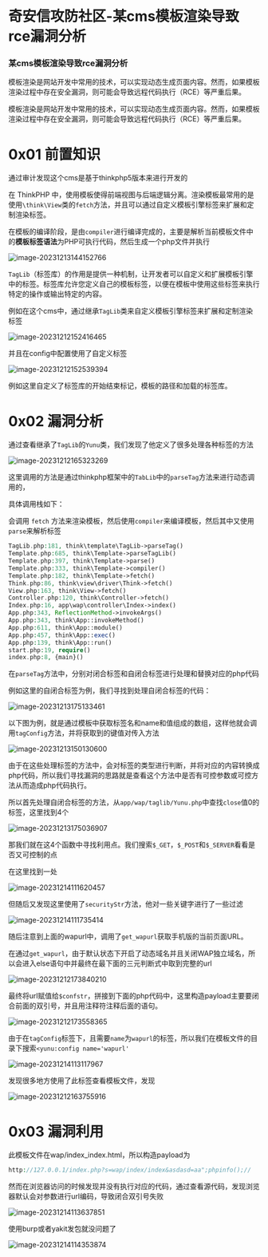 

# 奇安信攻防社区-某cms模板渲染导致rce漏洞分析

### 某cms模板渲染导致rce漏洞分析

模板渲染是网站开发中常用的技术，可以实现动态生成页面内容。然而，如果模板渲染过程中存在安全漏洞，则可能会导致远程代码执行（RCE）等严重后果。

模板渲染是网站开发中常用的技术，可以实现动态生成页面内容。然而，如果模板渲染过程中存在安全漏洞，则可能会导致远程代码执行（RCE）等严重后果。

# 0x01 前置知识

通过审计发现这个cms是基于thinkphp5版本来进行开发的

在 ThinkPHP 中，使用模板使得前端视图与后端逻辑分离。渲染模板最常用的是使用`\think\View`类的`fetch`方法，并且可以通过自定义模板引擎标签来扩展和定制渲染标签。

在模板的编译阶段，是由`compiler`进行编译完成的，主要是解析当前模板文件中的**模板标签语法**为PHP可执行代码，然后生成一个php文件并执行

![image-20231213144152766](assets/1704859803-7ac8afc3861c0720fc19aa787dd7c906.jpg)

`TagLib`（标签库）的作用是提供一种机制，让开发者可以自定义和扩展模板引擎中的标签。标签库允许您定义自己的模板标签，以便在模板中使用这些标签来执行特定的操作或输出特定的内容。

例如在这个cms中，通过继承`TagLib`类来自定义模板引擎标签来扩展和定制渲染标签

![image-20231212152416465](assets/1704859803-de1a4c1e7a40c64adea122ce7d73daa0.jpg)

并且在config中配置使用了自定义标签

![image-20231212152539394](assets/1704859803-245ba43555e7053331bd8ed7d1ead2a1.jpg)

例如这里自定义了标签库的开始结束标记，模板的路径和加载的标签库。

# 0x02 漏洞分析

通过查看继承了`TagLib`的`Yunu`类，我们发现了他定义了很多处理各种标签的方法

![image-20231212165323269](assets/1704859803-a4e7a5da3417bb436047c1e8b0432d75.jpg)

这里调用的方法是通过thinkphp框架中的`TabLib`中的`parseTag`方法来进行动态调用的，

具体调用栈如下：

会调用 `fetch` 方法来渲染模板，然后使用`compiler`来编译模板，然后其中又使用`parse`来解析标签

```php
TagLib.php:181, think\template\TagLib->parseTag()
Template.php:685, think\Template->parseTagLib()
Template.php:397, think\Template->parse()
Template.php:333, think\Template->compiler()
Template.php:182, think\Template->fetch()
Think.php:86, think\view\driver\Think->fetch()
View.php:163, think\View->fetch()
Controller.php:120, think\Controller->fetch()
Index.php:16, app\wap\controller\Index->index()
App.php:343, ReflectionMethod->invokeArgs()
App.php:343, think\App::invokeMethod()
App.php:611, think\App::module()
App.php:457, think\App::exec()
App.php:139, think\App::run()
start.php:19, require()
index.php:8, {main}()
```

在`parseTag`方法中，分别对闭合标签和自闭合标签进行处理和替换对应的php代码

例如这里的自闭合标签为例，我们寻找到处理自闭合标签的代码：

![image-20231213175133461](assets/1704859803-e8209743f9ca63b9f5e60e630f5aaaeb.jpg)

以下图为例，就是通过模板中获取标签名和name和值组成的数组，这样他就会调用`tagConfig`方法，并将获取到的键值对传入方法

![image-20231213150130600](assets/1704859803-af7832a3ded39f833f3e65e35319b246.jpg)

由于在这些处理标签的方法中，会对标签的类型进行判断，并将对应的内容转换成php代码，所以我们寻找漏洞的思路就是查看这个方法中是否有可控参数或可控方法从而造成php代码执行。

所以首先处理自闭合标签的方法，从`app/wap/taglib/Yunu.php`中查找`close`值0的标签，这里找到4个

![image-20231213175036907](assets/1704859803-b72de3aa45d1f0798abf6a3924121462.jpg)

那我们就在这4个函数中寻找利用点。我们搜索`$_GET`，`$_POST`和`$_SERVER`看看是否又可控制的点

在这里找到一处

![image-20231214111620457](assets/1704859803-9512a20f6ebbe27d09a1feec0d5d883b.jpg)

但随后又发现这里使用了`securityStr`方法，他对一些关键字进行了一些过滤

![image-20231214111735414](assets/1704859803-d37f0f7bccc58624c69c4a72edaa593b.jpg)

随后注意到上面的wapurl中，调用了`get_wapurl`获取手机版的当前页面URL。

在通过`get_wapurl`，由于默认状态下开启了动态域名并且关闭WAP独立域名，所以会进入else语句中并最终在最下面的三元判断式中取到完整的url

![image-20231212173840210](assets/1704859803-32a3f17aadb6d3493b8038766e43ef69.jpg)

最终将url赋值给`$confstr`，拼接到下面的php代码中，这里构造payload主要要闭合前面的双引号，并且用注释符注释后面的语句。

![image-20231212173558365](assets/1704859803-2fde120a0ceb7cf1de818fb814c254aa.jpg)

由于在`tagConfig`标签下，且需要`name`为`wapurl`的标签，所以我们在模板文件的目录下搜索`<yunu:config name='wapurl'`

![image-20231214113117967](assets/1704859803-adbc874a3a4369d50f17a6086ce0ec46.jpg)

发现很多地方使用了此标签查看模板文件，发现

![image-20231212163755916](assets/1704859803-53476a3e63a4b5d235823e7c18a50966.jpg)

# 0x03 漏洞利用

此模板文件在wap/index\_index.html，所以构造payload为

```php
http://127.0.0.1/index.php?s=wap/index/index&asdasd=aa";phpinfo();//
```

然而在浏览器访问的时候发现并没有执行对应的代码，通过查看源代码，发现浏览器默认会对参数进行url编码，导致闭合双引号失败

![image-20231214113637851](assets/1704859803-e728b50f9f070548337bb983d03bb0e3.jpg)

使用burp或者yakit发包就没问题了

![image-20231214114353874](assets/1704859803-2fe1c1dad6e1fc78d04d0ac2bc4f9d10.jpg)
